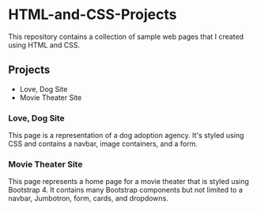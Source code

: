 # HTML-and-CSS-Projects
This repository contains a collection of sample web pages that I created using HTML and CSS.

## Projects
- Love, Dog Site
- Movie Theater Site

### Love, Dog Site
This page is a representation of a dog adoption agency. It's styled using CSS and contains a navbar, image containers, and a form.

### Movie Theater Site
This page represents a home page for a movie theater that is styled using Bootstrap 4. It contains many Bootstrap components but
not limited to a navbar, Jumbotron, form, cards, and dropdowns.